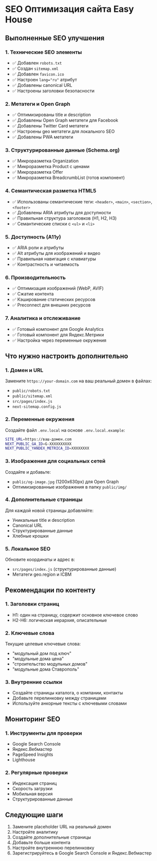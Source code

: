 # SEO Оптимизация сайта Easy House

## Выполненные SEO улучшения

### 1. Технические SEO элементы
- ✅ Добавлен `robots.txt`
- ✅ Создан `sitemap.xml`
- ✅ Добавлен `favicon.ico`
- ✅ Настроен `lang="ru"` атрибут
- ✅ Добавлены canonical URL
- ✅ Настроены заголовки безопасности

### 2. Метатеги и Open Graph
- ✅ Оптимизированы title и description
- ✅ Добавлены Open Graph метатеги для Facebook
- ✅ Добавлены Twitter Card метатеги
- ✅ Настроены geo метатеги для локального SEO
- ✅ Добавлены PWA метатеги

### 3. Структурированные данные (Schema.org)
- ✅ Микроразметка Organization
- ✅ Микроразметка Product с ценами
- ✅ Микроразметка Offer
- ✅ Микроразметка BreadcrumbList (готов компонент)

### 4. Семантическая разметка HTML5
- ✅ Использованы семантические теги: `<header>`, `<main>`, `<section>`, `<footer>`
- ✅ Добавлены ARIA атрибуты для доступности
- ✅ Правильная структура заголовков (H1, H2, H3)
- ✅ Семантические списки с `<ul>` и `<li>`

### 5. Доступность (A11y)
- ✅ ARIA роли и атрибуты
- ✅ Alt атрибуты для изображений и видео
- ✅ Правильная навигация с клавиатуры
- ✅ Контрастность и читаемость

### 6. Производительность
- ✅ Оптимизация изображений (WebP, AVIF)
- ✅ Сжатие контента
- ✅ Кэширование статических ресурсов
- ✅ Preconnect для внешних ресурсов

### 7. Аналитика и отслеживание
- ✅ Готовый компонент для Google Analytics
- ✅ Готовый компонент для Яндекс.Метрики
- ✅ Настройка через переменные окружения

## Что нужно настроить дополнительно

### 1. Домен и URL
Замените `https://your-domain.com` на ваш реальный домен в файлах:
- `public/robots.txt`
- `public/sitemap.xml`
- `src/pages/index.js`
- `next-sitemap.config.js`

### 2. Переменные окружения
Создайте файл `.env.local` на основе `.env.local.example`:
```bash
SITE_URL=https://ваш-домен.com
NEXT_PUBLIC_GA_ID=G-XXXXXXXXXX
NEXT_PUBLIC_YANDEX_METRICA_ID=XXXXXXXX
```

### 3. Изображения для социальных сетей
Создайте и добавьте:
- `public/og-image.jpg` (1200x630px) для Open Graph
- Оптимизированные изображения в папку `public/img/`

### 4. Дополнительные страницы
Для каждой новой страницы добавляйте:
- Уникальные title и description
- Canonical URL
- Структурированные данные
- Хлебные крошки

### 5. Локальное SEO
Обновите координаты и адрес в:
- `src/pages/index.js` (структурированные данные)
- Метатеги geo.region и ICBM

## Рекомендации по контенту

### 1. Заголовки страниц
- H1: один на страницу, содержит основное ключевое слово
- H2-H6: логическая иерархия, описательные

### 2. Ключевые слова
Текущие целевые ключевые слова:
- "модульный дом под ключ"
- "модульные дома цена"
- "строительство модульных домов"
- "модульные дома Ставрополь"

### 3. Внутренние ссылки
- Создайте страницы каталога, о компании, контакты
- Добавьте перелинковку между страницами
- Используйте анкорные тексты с ключевыми словами

## Мониторинг SEO

### 1. Инструменты для проверки
- Google Search Console
- Яндекс.Вебмастер
- PageSpeed Insights
- Lighthouse

### 2. Регулярные проверки
- Индексация страниц
- Скорость загрузки
- Мобильная версия
- Структурированные данные

## Следующие шаги

1. Замените placeholder URL на реальный домен
2. Настройте аналитику
3. Создайте дополнительные страницы
4. Добавьте больше контента
5. Настройте внутреннюю перелинковку
6. Зарегистрируйтесь в Google Search Console и Яндекс.Вебмастер